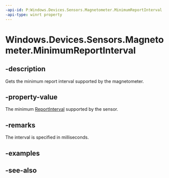 ----api-id: P:Windows.Devices.Sensors.Magnetometer.MinimumReportInterval
-api-type: winrt property
---<!-- Property syntaxpublic uint MinimumReportInterval { get; }--># Windows.Devices.Sensors.Magnetometer.MinimumReportInterval## -descriptionGets the minimum report interval supported by the magnetometer.## -property-valueThe minimum [ReportInterval](compass_reportinterval.md) supported by the sensor.## -remarksThe interval is specified in milliseconds.## -examples## -see-also